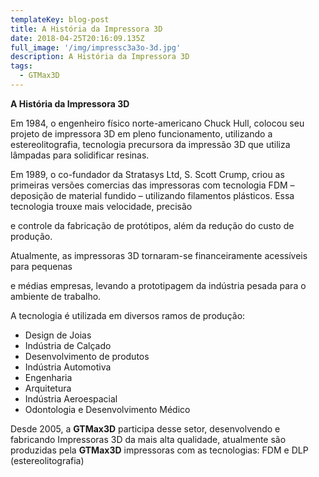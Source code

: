 ```yaml
---
templateKey: blog-post
title: A História da Impressora 3D
date: 2018-04-25T20:16:09.135Z
full_image: '/img/impressc3a3o-3d.jpg'
description: A História da Impressora 3D
tags:
  - GTMax3D
---
```

**A História da Impressora 3D**

Em 1984, o engenheiro físico norte-americano Chuck Hull, colocou seu projeto de impressora 3D em pleno funcionamento, utilizando a estereolitografia, tecnologia precursora da impressão 3D que utiliza lâmpadas para solidificar resinas.

Em 1989, o co-fundador da Stratasys Ltd, S. Scott Crump, criou as primeiras versões comercias das impressoras com tecnologia FDM – deposição de material fundido – utilizando filamentos plásticos. Essa tecnologia trouxe mais velocidade, precisão

e controle da fabricação de protótipos, além da redução do custo de produção.

Atualmente, as impressoras 3D tornaram-se financeiramente acessíveis para pequenas

e médias empresas, levando a prototipagem da indústria pesada para o ambiente de trabalho.

A tecnologia é utilizada em diversos ramos de produção:

* Design de Joias
* Indústria de Calçado
* Desenvolvimento de produtos
* Indústria Automotiva
* Engenharia
* Arquitetura
* Indústria Aeroespacial
* Odontologia e Desenvolvimento Médico

Desde 2005, a **GTMax3D** participa desse setor, desenvolvendo e fabricando Impressoras 3D da mais alta qualidade, atualmente são produzidas pela **GTMax3D** impressoras com as tecnologias: FDM e DLP (estereolitografia)
